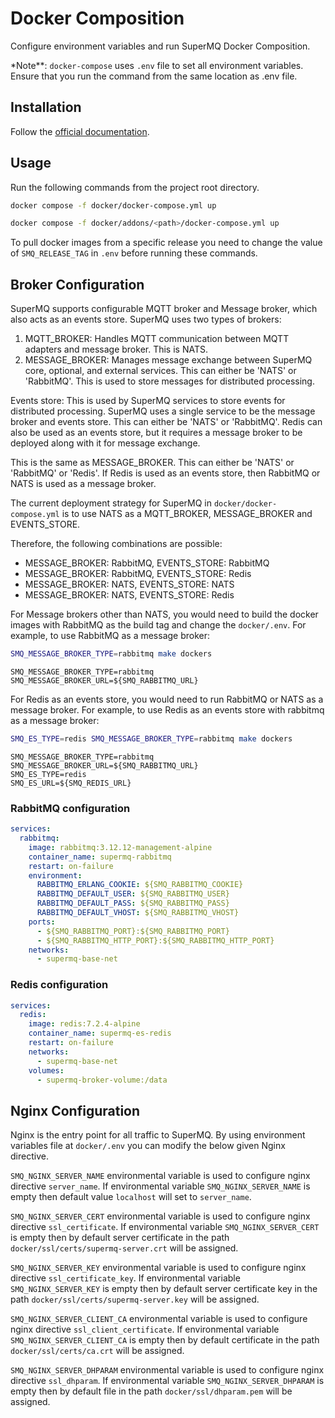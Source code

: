 # Docker Composition

Configure environment variables and run SuperMQ Docker Composition.

\*Note\*\*: `docker-compose` uses `.env` file to set all environment variables. Ensure that you run the command from the same location as .env file.

## Installation

Follow the [official documentation](https://docs.docker.com/compose/install/).

## Usage

Run the following commands from the project root directory.

```bash
docker compose -f docker/docker-compose.yml up
```

```bash
docker compose -f docker/addons/<path>/docker-compose.yml up
```

To pull docker images from a specific release you need to change the value of `SMQ_RELEASE_TAG` in `.env` before running these commands.

## Broker Configuration

SuperMQ supports configurable MQTT broker and Message broker, which also acts as an events store. SuperMQ uses two types of brokers:

1. MQTT_BROKER: Handles MQTT communication between MQTT adapters and message broker. This is NATS.
2. MESSAGE_BROKER: Manages message exchange between SuperMQ core, optional, and external services. This can either be 'NATS' or 'RabbitMQ'. This is used to store messages for distributed processing.

Events store: This is used by SuperMQ services to store events for distributed processing. SuperMQ uses a single service to be the message broker and events store. This can either be 'NATS' or 'RabbitMQ'. Redis can also be used as an events store, but it requires a message broker to be deployed along with it for message exchange.

This is the same as MESSAGE_BROKER. This can either be 'NATS' or 'RabbitMQ' or 'Redis'. If Redis is used as an events store, then RabbitMQ or NATS is used as a message broker.

The current deployment strategy for SuperMQ in `docker/docker-compose.yml` is to use NATS as a MQTT_BROKER, MESSAGE_BROKER and EVENTS_STORE.

Therefore, the following combinations are possible:

- MESSAGE_BROKER: RabbitMQ, EVENTS_STORE: RabbitMQ
- MESSAGE_BROKER: RabbitMQ, EVENTS_STORE: Redis
- MESSAGE_BROKER: NATS, EVENTS_STORE: NATS
- MESSAGE_BROKER: NATS, EVENTS_STORE: Redis

For Message brokers other than NATS, you would need to build the docker images with RabbitMQ as the build tag and change the `docker/.env`. For example, to use RabbitMQ as a message broker:

```bash
SMQ_MESSAGE_BROKER_TYPE=rabbitmq make dockers
```

```env
SMQ_MESSAGE_BROKER_TYPE=rabbitmq
SMQ_MESSAGE_BROKER_URL=${SMQ_RABBITMQ_URL}
```

For Redis as an events store, you would need to run RabbitMQ or NATS as a message broker. For example, to use Redis as an events store with rabbitmq as a message broker:

```bash
SMQ_ES_TYPE=redis SMQ_MESSAGE_BROKER_TYPE=rabbitmq make dockers
```

```env
SMQ_MESSAGE_BROKER_TYPE=rabbitmq
SMQ_MESSAGE_BROKER_URL=${SMQ_RABBITMQ_URL}
SMQ_ES_TYPE=redis
SMQ_ES_URL=${SMQ_REDIS_URL}
```

### RabbitMQ configuration

```yaml
services:
  rabbitmq:
    image: rabbitmq:3.12.12-management-alpine
    container_name: supermq-rabbitmq
    restart: on-failure
    environment:
      RABBITMQ_ERLANG_COOKIE: ${SMQ_RABBITMQ_COOKIE}
      RABBITMQ_DEFAULT_USER: ${SMQ_RABBITMQ_USER}
      RABBITMQ_DEFAULT_PASS: ${SMQ_RABBITMQ_PASS}
      RABBITMQ_DEFAULT_VHOST: ${SMQ_RABBITMQ_VHOST}
    ports:
      - ${SMQ_RABBITMQ_PORT}:${SMQ_RABBITMQ_PORT}
      - ${SMQ_RABBITMQ_HTTP_PORT}:${SMQ_RABBITMQ_HTTP_PORT}
    networks:
      - supermq-base-net
```

### Redis configuration

```yaml
services:
  redis:
    image: redis:7.2.4-alpine
    container_name: supermq-es-redis
    restart: on-failure
    networks:
      - supermq-base-net
    volumes:
      - supermq-broker-volume:/data
```

## Nginx Configuration

Nginx is the entry point for all traffic to SuperMQ.
By using environment variables file at `docker/.env` you can modify the below given Nginx directive.

`SMQ_NGINX_SERVER_NAME` environmental variable is used to configure nginx directive `server_name`. If environmental variable `SMQ_NGINX_SERVER_NAME` is empty then default value `localhost` will set to `server_name`.

`SMQ_NGINX_SERVER_CERT` environmental variable is used to configure nginx directive `ssl_certificate`. If environmental variable `SMQ_NGINX_SERVER_CERT` is empty then by default server certificate in the path `docker/ssl/certs/supermq-server.crt` will be assigned.

`SMQ_NGINX_SERVER_KEY` environmental variable is used to configure nginx directive `ssl_certificate_key`. If environmental variable `SMQ_NGINX_SERVER_KEY` is empty then by default server certificate key in the path `docker/ssl/certs/supermq-server.key` will be assigned.

`SMQ_NGINX_SERVER_CLIENT_CA` environmental variable is used to configure nginx directive `ssl_client_certificate`. If environmental variable `SMQ_NGINX_SERVER_CLIENT_CA` is empty then by default certificate in the path `docker/ssl/certs/ca.crt` will be assigned.

`SMQ_NGINX_SERVER_DHPARAM` environmental variable is used to configure nginx directive `ssl_dhparam`. If environmental variable `SMQ_NGINX_SERVER_DHPARAM` is empty then by default file in the path `docker/ssl/dhparam.pem` will be assigned.
